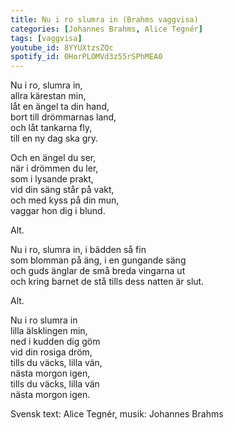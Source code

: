 ```yaml
---
title: Nu i ro slumra in (Brahms vaggvisa)
categories: [Johannes Brahms, Alice Tegnér]
tags: [vaggvisa]
youtube_id: 8YYUXtzsZQc
spotify_id: 0HorPLOMVd3z55rSPhMEA0
---
```


Nu i ro, slumra in,  
allra kärestan min,  
låt en ängel ta din hand,  
bort till drömmarnas land,  
och låt tankarna fly,  
till en ny dag ska gry.  
  
Och en ängel du ser,  
när i drömmen du ler,  
som i lysande prakt,  
vid din säng står på vakt,  
och med kyss på din mun,  
vaggar hon dig i blund.


Alt.


Nu i ro, slumra in, i bädden så fin  
som blomman på äng, i en gungande säng  
och guds änglar de små breda vingarna ut  
och kring barnet de stå tills dess natten är slut.


Alt. 


Nu i ro slumra in  
lilla älsklingen min,  
ned i kudden dig göm  
vid din rosiga dröm,  
tills du väcks, lilla vän,  
nästa morgon igen,  
tills du väcks, lilla vän  
nästa morgon igen.




Svensk text: Alice Tegnér, musik: Johannes Brahms

